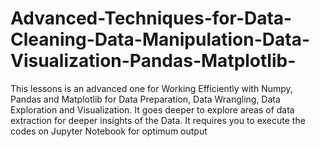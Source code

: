 # Advanced-Techniques-for-Data-Cleaning-Data-Manipulation-Data-Visualization-Pandas-Matplotlib-
This lessons is an advanced one for Working Efficiently with Numpy, Pandas and Matplotlib for Data Preparation, Data Wrangling, Data Exploration and Visualization. It goes deeper to explore areas of data extraction for deeper insights of the Data. It requires you to execute the codes on Jupyter Notebook for optimum output
